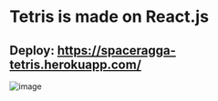 # Tetris is made on React.js

## Deploy: https://spaceragga-tetris.herokuapp.com/
![image](https://user-images.githubusercontent.com/56797618/120867275-42209880-c59a-11eb-848c-6391cd4bded1.png)
